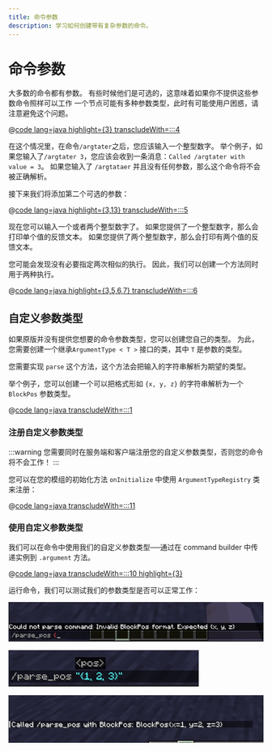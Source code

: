 ```yaml
---
title: 命令参数
description: 学习如何创建带有复杂参数的命令。
---
```


# 命令参数

大多数的命令都有参数。 有些时候他们是可选的，这意味着如果你不提供这些参数命令照样可以工作 一个节点可能有多种参数类型，此时有可能使用户困惑，请注意避免这个问题。

@[code lang=java highlight={3} transcludeWith=:::4](@/reference/latest/src/main/java/com/example/docs/command/FabricDocsReferenceCommands.java)

在这个情况里，在命令`/argtater`之后，您应该输入一个整型数字。 举个例子，如果您输入了`/argtater 3`，您应该会收到一条消息：`Called /argtater with value = 3`。 如果您输入了 `/argtataer` 并且没有任何参数，那么这个命令将不会被正确解析。

接下来我们将添加第二个可选的参数：

@[code lang=java highlight={3,13} transcludeWith=:::5](@/reference/latest/src/main/java/com/example/docs/command/FabricDocsReferenceCommands.java)

现在您可以输入一个或者两个整型数字了。 如果您提供了一个整型数字，那么会打印单个值的反馈文本。 如果您提供了两个整型数字，那么会打印有两个值的反馈文本。

您可能会发现没有必要指定两次相似的执行。 因此，我们可以创建一个方法同时用于两种执行。

@[code lang=java highlight={3,5,6,7} transcludeWith=:::6](@/reference/latest/src/main/java/com/example/docs/command/FabricDocsReferenceCommands.java)

## 自定义参数类型

如果原版并没有提供您想要的命令参数类型，您可以创建您自己的类型。 为此，您需要创建一个继承`ArgumentType < T >` 接口的类，其中 `T` 是参数的类型。

您需要实现 `parse` 这个方法，这个方法会把输入的字符串解析为期望的类型。

举个例子，您可以创建一个可以把格式形如 `{x, y, z}` 的字符串解析为一个 `BlockPos` 参数类型。

@[code lang=java transcludeWith=:::1](@/reference/latest/src/main/java/com/example/docs/command/BlockPosArgumentType.java)

### 注册自定义参数类型

:::warning
您需要同时在服务端和客户端注册您的自定义参数类型，否则您的命令将不会工作！
:::

您可以在您的模组的初始化方法 `onInitialize` 中使用 `ArgumentTypeRegistry` 类来注册：

@[code lang=java transcludeWith=:::11](@/reference/latest/src/main/java/com/example/docs/command/FabricDocsReferenceCommands.java)

### 使用自定义参数类型

我们可以在命令中使用我们的自定义参数类型──通过在 command builder 中传递实例到 `.argument` 方法。

@[code lang=java transcludeWith=:::10 highlight={3}](@/reference/latest/src/main/java/com/example/docs/command/FabricDocsReferenceCommands.java)

运行命令，我们可以测试我们的参数类型是否可以正常工作：

![Invalid argument.](/assets/develop/commands/custom-arguments_fail.png)

![Valid argument.](/assets/develop/commands/custom-arguments_valid.png)

![Command result.](/assets/develop/commands/custom-arguments_result.png)
